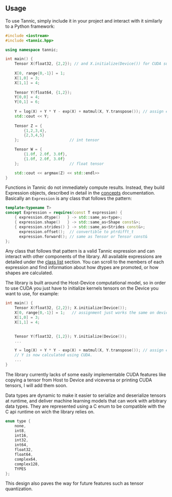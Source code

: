 ## Usage

To use Tannic, simply include it in your project and interact with it similarly to a Python framework:

```cpp
#include <iostream>
#include <tannic.hpp>

using namespace tannic;

int main() { 
    Tensor X(float32, {2,2}); // and X.initialize(Device()) for CUDA support
    
    X[0, range{0,-1}] = 1;  
    X[1,0] = 3;             
    X[1,1] = 4;           
    
    Tensor Y(float64, {1,2}); 
    Y[0,0] = 4;                            
    Y[0,1] = 6;    
    
    Y = log(X) + Y * Y - exp(X) + matmul(X, Y.transpose()); // assign expressions dynamically like in python
    std::cout << Y;
    
    Tensor Z = {
        {1,2,3,4},
        {2,3,4,5}
    };                      // int tensor

    Tensor W = {
        {1.0f, 2.0f, 3.0f},
        {1.0f, 2.0f, 3.0f}
    };                      // float tensor

    std::cout << argmax(Z) << std::endl>>
}
``` 

Functions in Tannic do not immediately compute results. Instead, they build Expression objects, described in detail in the  [concepts](https://entropy-flux.github.io/Tannic/concepts.html) documentation. Basically an `Expression` is any class that follows the pattern:

```cpp
template<typename T>
concept Expression = requires(const T expression) {
    { expression.dtype()   } -> std::same_as<type>;
    { expression.shape()   } -> std::same_as<Shape const&>;
    { expression.strides() } -> std::same_as<Strides const&>;
      expression.offset();  // convertible to ptrdifft_t
      expression.forward(); // same as Tensor or Tensor const&
}; 
```

Any class that follows that pattern is a valid Tannic expression and can interact with other components of the library. All available expressions are detailed under the [class list](https://entropy-flux.github.io/Tannic/annotated.html) section. You can scroll to the members of each expression and find information about how dtypes are promoted, or how shapes are calculated. 

The library is built around the Host-Device computational model, so in order to use CUDA you just have to initialize kernels tensors on the Device you want to use, for example:

```cpp
int main() { 
    Tensor X(float32, {2,2}); X.initialize(Device());
    X[0, range{0,-1}] = 1;   // assignment just works the same on device
    X[1,0] = 3;             
    X[1,1] = 4;           
    

    Tensor Y(float32, {1,2}); Y.initialize(Device());
    ...

    Y = log(X) + Y * Y - exp(X) + matmul(X, Y.transpose()); // assign expressions dynamically like in python
    // Y is now calculated using CUDA.
    ...
}
``` 

The library currently lacks of some easily implementable CUDA features like copying a tensor from Host to Device and viceversa or printing CUDA tensors, I will add them soon.  
 
Data types are dynamic to make it easier to serialize and deserialize tensors at runtime, and deliver machine learning models that can work with arbitrary data types. They are represented using a C enum to be compatible with the C api runtime on wich the library relies on. 

```cpp
enum type { 
    none,
    int8,
    int16,
    int32,
    int64,
    float32,
    float64,
    complex64,   
    complex128,  
    TYPES
};
```

This design also paves the way for future features such as tensor quantization. 